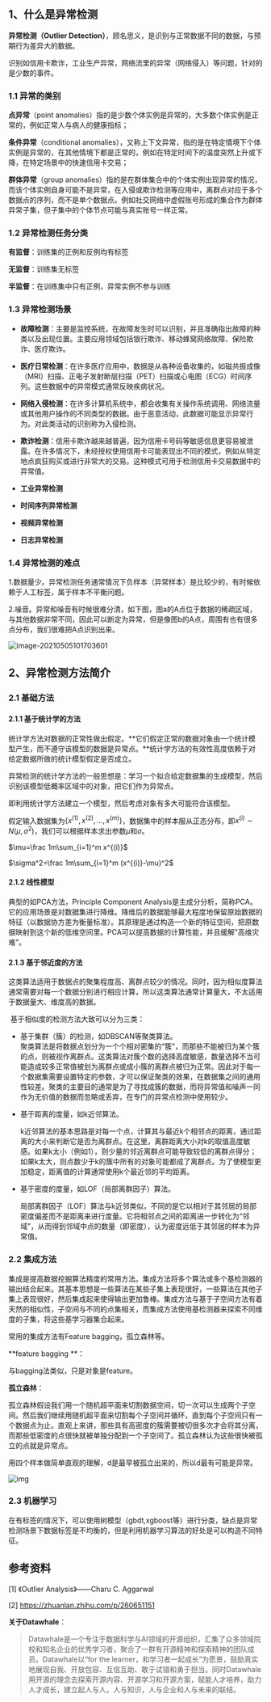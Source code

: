 ## 1、什么是异常检测

**异常检测（Outlier Detection）**，顾名思义，是识别与正常数据不同的数据，与预期行为差异大的数据。

识别如信用卡欺诈，工业生产异常，网络流里的异常（网络侵入）等问题，针对的是少数的事件。



### 1.1 异常的类别

**点异常**（point anomalies）指的是少数个体实例是异常的，大多数个体实例是正常的，例如正常人与病人的健康指标；

**条件异常**（conditional anomalies），又称上下文异常，指的是在特定情境下个体实例是异常的，在其他情境下都是正常的，例如在特定时间下的温度突然上升或下降，在特定场景中的快速信用卡交易；

**群体异常**（group anomalies）指的是在群体集合中的个体实例出现异常的情况，而该个体实例自身可能不是异常，在入侵或欺诈检测等应用中，离群点对应于多个数据点的序列，而不是单个数据点。例如社交网络中虚假账号形成的集合作为群体异常子集，但子集中的个体节点可能与真实账号一样正常。



### 1.2 异常检测任务分类

**有监督**：训练集的正例和反例均有标签

**无监督**：训练集无标签

**半监督**：在训练集中只有正例，异常实例不参与训练



### 1.3 异常检测场景

* **故障检测**：主要是监控系统，在故障发生时可以识别，并且准确指出故障的种类以及出现位置。主要应用领域包括银行欺诈、移动蜂窝网络故障、保险欺诈、医疗欺诈。

* **医疗日常检测**：在许多医疗应用中，数据是从各种设备收集的，如磁共振成像（MRI）扫描、正电子发射断层扫描（PET）扫描或心电图（ECG）时间序列。这些数据中的异常模式通常反映疾病状况。

* **网络入侵检测**：在许多计算机系统中，都会收集有关操作系统调用、网络流量或其他用户操作的不同类型的数据。由于恶意活动，此数据可能显示异常行为。对此类活动的识别称为入侵检测。

* **欺诈检测**：信用卡欺诈越来越普遍，因为信用卡号码等敏感信息更容易被泄露。在许多情况下，未经授权使用信用卡可能表现出不同的模式，例如从特定地点疯狂购买或进行非常大的交易。这种模式可用于检测信用卡交易数据中的异常值。

* **工业异常检测**

* **时间序列异常检测**

* **视频异常检测**

* **日志异常检测**

  

### 1.4 异常检测的难点

1.数据量少。异常检测任务通常情况下负样本（异常样本）是比较少的，有时候依赖于人工标签，属于样本不平衡问题。

2.噪音。异常和噪音有时候很难分清，如下图，图a的A点位于数据的稀疏区域，与其他数据非常不同，因此可以断定为异常，但是像图b的A点，周围有也有很多点分布，我们很难把A点识别出来。

![image-20210505101703601](/home/leungkafai/.config/Typora/typora-user-images/image-20210505101703601.png)



## 2、异常检测方法简介

### 2.1 基础方法

#### 2.1.1 基于统计学的方法

统计学方法对数据的正常性做出假定。**它们假定正常的数据对象由一个统计模型产生，而不遵守该模型的数据是异常点。**统计学方法的有效性高度依赖于对给定数据所做的统计模型假定是否成立。

异常检测的统计学方法的一般思想是：学习一个拟合给定数据集的生成模型，然后识别该模型低概率区域中的对象，把它们作为异常点。

即利用统计学方法建立一个模型，然后考虑对象有多大可能符合该模型。

假定输入数据集为$\{x^{(1)}, x^{(2)}, ..., x^{(m)}\}$，数据集中的样本服从正态分布，即$x^{(i)}\sim N(\mu, \sigma^2)$，我们可以根据样本求出参数$\mu$和$\sigma$。

$\mu=\frac 1m\sum_{i=1}^m x^{(i)}$

$\sigma^2=\frac 1m\sum_{i=1}^m (x^{(i)}-\mu)^2$



#### 2.1.2 线性模型

典型的如PCA方法，Principle Component Analysis是主成分分析，简称PCA。它的应用场景是对数据集进行降维。降维后的数据能够最大程度地保留原始数据的特征（以数据协方差为衡量标准）。其原理是通过构造一个新的特征空间，把原数据映射到这个新的低维空间里。PCA可以提高数据的计算性能，并且缓解"高维灾难"。





#### 2.1.3 基于邻近度的方法

​		这类算法适用于数据点的聚集程度高、离群点较少的情况。同时，因为相似度算法通常需要对每一个数据分别进行相应计算，所以这类算法通常计算量大，不太适用于数据量大、维度高的数据。    

​		基于相似度的检测方法大致可以分为三类： 

* 基于集群（簇）的检测，如DBSCAN等聚类算法。    
  		聚类算法是将数据点划分为一个个相对密集的“簇”，而那些不能被归为某个簇的点，则被视作离群点。这类算法对簇个数的选择高度敏感，数量选择不当可能造成较多正常值被划为离群点或成小簇的离群点被归为正常。因此对于每一个数据集需要设置特定的参数，才可以保证聚类的效果，在数据集之间的通用性较差。聚类的主要目的通常是为了寻找成簇的数据，而将异常值和噪声一同作为无价值的数据而忽略或丢弃，在专门的异常点检测中使用较少。    

+ 基于距离的度量，如k近邻算法。    
  
   ​		k近邻算法的基本思路是对每一个点，计算其与最近k个相邻点的距离，通过距离的大小来判断它是否为离群点。在这里，离群距离大小对k的取值高度敏感。如果k太小（例如1），则少量的邻近离群点可能导致较低的离群点得分；如果k太大，则点数少于k的簇中所有的对象可能都成了离群点。为了使模型更加稳定，距离值的计算通常使用k个最近邻的平均距离。 
  
+ 基于密度的度量，如LOF（局部离群因子）算法。 

  ​		局部离群因子（LOF）算法与k近邻类似，不同的是它以相对于其邻居的局部密度偏差而不是距离来进行度量。它将相邻点之间的距离进一步转化为“邻域”，从而得到邻域中点的数量（即密度），认为密度远低于其邻居的样本为异常值。   



### 2.2 集成方法

集成是提高数据挖掘算法精度的常用方法。集成方法将多个算法或多个基检测器的输出结合起来。其基本思想是一些算法在某些子集上表现很好，一些算法在其他子集上表现很好，然后集成起来使得输出更加鲁棒。集成方法与基于子空间方法有着天然的相似性，子空间与不同的点集相关，而集成方法使用基检测器来探索不同维度的子集，将这些基学习器集合起来。

常用的集成方法有Feature bagging，孤立森林等。

**feature bagging **：

与bagging法类似，只是对象是feature。



**孤立森林**：

孤立森林假设我们用一个随机超平面来切割数据空间，切一次可以生成两个子空间。然后我们继续用随机超平面来切割每个子空间并循环，直到每个子空间只有一个数据点为止。直观上来讲，那些具有高密度的簇需要被切很多次才会将其分离，而那些低密度的点很快就被单独分配到一个子空间了。孤立森林认为这些很快被孤立的点就是异常点。

用四个样本做简单直观的理解，d是最早被孤立出来的，所以d最有可能是异常。



![img](https://pic3.zhimg.com/80/v2-bb94bcf07ced88315d0a5de47677200e_720w.png)

### 2.3 机器学习

在有标签的情况下，可以使用树模型（gbdt,xgboost等）进行分类，缺点是异常检测场景下数据标签是不均衡的，但是利用机器学习算法的好处是可以构造不同特征。



## 参考资料

[1] 《Outlier Analysis》——Charu C. Aggarwal

[2] https://zhuanlan.zhihu.com/p/260651151





**关于Datawhale**：

>Datawhale是一个专注于数据科学与AI领域的开源组织，汇集了众多领域院校和知名企业的优秀学习者，聚合了一群有开源精神和探索精神的团队成员。Datawhale以“for the learner，和学习者一起成长”为愿景，鼓励真实地展现自我、开放包容、互信互助、敢于试错和勇于担当。同时Datawhale 用开源的理念去探索开源内容、开源学习和开源方案，赋能人才培养，助力人才成长，建立起人与人，人与知识，人与企业和人与未来的联结。

 